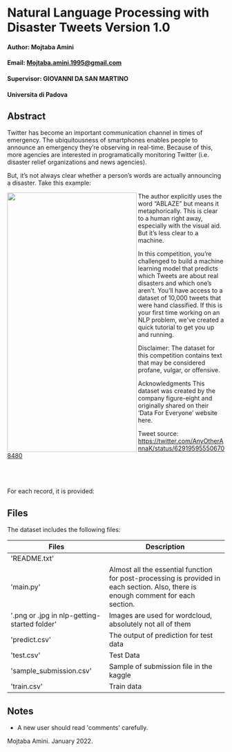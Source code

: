 Natural Language Processing with Disaster Tweets
Version 1.0
==================================================================
#### Author: Mojtaba Amini ####
#### Email: Mojtaba.amini.1995@gmail.com ####
#### Supervisor: GIOVANNI DA SAN MARTINO
#### Universita di Padova

Abstract
-------------------------


Twitter has become an important communication channel in times of emergency.
The ubiquitousness of smartphones enables people to announce an emergency they’re observing in real-time. Because of this, more agencies are interested in programatically monitoring Twitter (i.e. disaster relief organizations and news agencies).

But, it’s not always clear whether a person’s words are actually announcing a disaster. Take this example:

<img src="https://storage.googleapis.com/kaggle-media/competitions/tweet_screenshot.png" width="300" height="600" align="left"/> 

The author explicitly uses the word “ABLAZE” but means it metaphorically. This is clear to a human right away, especially with the visual aid. But it’s less clear to a machine.

In this competition, you’re challenged to build a machine learning model that predicts which Tweets are about real disasters and which one’s aren’t. You’ll have access to a dataset of 10,000 tweets that were hand classified. If this is your first time working on an NLP problem, we've created a quick tutorial to get you up and running.

Disclaimer: The dataset for this competition contains text that may be considered profane, vulgar, or offensive.

Acknowledgments
This dataset was created by the company figure-eight and originally shared on their ‘Data For Everyone’ website here.

Tweet source: https://twitter.com/AnyOtherAnnaK/status/629195955506708480
<br/><br/>
<br/><br/>

For each record, it is provided:

Files
-------------------------
The dataset includes the following files:

Files  | Description
------------- | -------------
'README.txt'  | 
'main.py'  | Almost all the essential function for post-processing is provided in each section. Also, there is enough comment for each section.
'.png or .jpg in nlp-getting-started folder'  | Images are used for wordcloud, absolutely not all of them
'predict.csv'  | The output of prediction for test data
'test.csv'  | Test Data
'sample_submission.csv'  | Sample of submission file in the kaggle
'train.csv'  | Train data 




Notes
--------------------------
* A new user should read 'comments' carefully.


Mojtaba Amini. January 2022.
